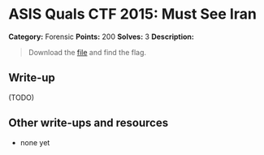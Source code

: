 # ASIS Quals CTF 2015: Must See Iran

**Category:** Forensic
**Points:** 200
**Solves:** 3
**Description:**

> Download the [file](http://tasks.asis-ctf.ir/mustseeIran_301f98783057b46085d65a23bfced03e) and find the flag.

## Write-up

(TODO)

## Other write-ups and resources

* none yet
